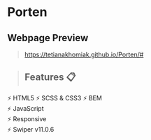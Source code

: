 # Porten

## Webpage Preview
> https://tetianakhomiak.github.io/Porten/#

> ## Features 📋
⚡️ HTML5                                                                                                                                                                                                               ⚡️ SCSS & CSS3                                                                                                                                                                                                         ⚡️ BEM                                                                                                                                                                                                                 
⚡️ JavaScript                                                                                                                                                                                      
⚡️ Responsive                                                                                                                                                               
⚡️ Swiper v11.0.6
